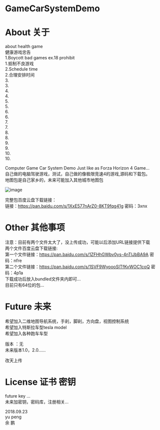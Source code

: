 # GameCarSystemDemo

# About 关于

about health game   </br>
健康游戏忠告          </br>
1.Boycott bad games    ex.18 prohibit</br>
1.抵制不良游戏</br>
2.Schedule time</br>
2.合理安排时间</br>
3.</br>
3.</br>
4.</br>
4.</br>
5.</br>
5.</br>
6.</br>
6.</br>
7.</br>
7.</br>
8.</br>
8.</br>
9.</br>
9.</br>
10.</br>
10.</br>



Computer Game Car System Demo Just like as Forza Horizon 4 Game... </br>
自己做的电脑驾驶游戏，测试，自己做的像极限竞速4的游戏,源码和下载包。 </br>
地图包是自己家乡的，未来可能加入其他城市地图包</br>

![image](https://github.com/qizhoward/GameCarSystemDemo/blob/master/make.PNG)

完整包百度云盘下载链接：                                           </br> 
链接：https://pan.baidu.com/s/1XxE577nArZ0-8KT9fqg41g 密码：3xnx </br>

# Other 其他事项

注意：目前有两个文件太大了，没上传成功，可能以后添加URL链接提供下载  </br>
两个文件百度云盘下载链接:                                                           </br>
第一个文件链接：https://pan.baidu.com/s/1ZFHhGWbv0ys-4nTlJbBA9A 密码：nfre          </br>
第二个文件链接：https://pan.baidu.com/s/1SVF9WyoooSITfKvWOC1coQ 密码：4p1a          </br>                                                                                            下载成功后放入bundled文件夹内即可...</br>
目前只有64位的包...</br>

# Future 未来

希望加入二维地图导航系统，手刹，脚刹，方向盘，视图控制系统</br>
希望加入特斯拉车型tesla model </br>
希望加入各种跑车车型</br>

版本 ：无</br>
未来版本1.0，2.0......</br>

改天上传 </br>


# License 证书 密钥 

future key ...     </br>
未来加密钥，密码库，注册相关...</br>




2018.09.23 </br>
yu peng </br>
余 鹏 </br>
